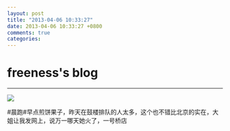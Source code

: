 ```yaml
---
layout: post
title: "2013-04-06 10:33:27"
date: 2013-04-06 10:33:27 +0800
comments: true
categories: 
---
```


# freeness's blog

----------

![](http://okqmqrbgo.bkt.clouddn.com/201304061033271.jpg)

>
\#晨跑\#早点煎饼果子，昨天在鼓楼排队的人太多，这个也不错比北京的实在，大姐让我发网上，说万一哪天她火了，一号桥店